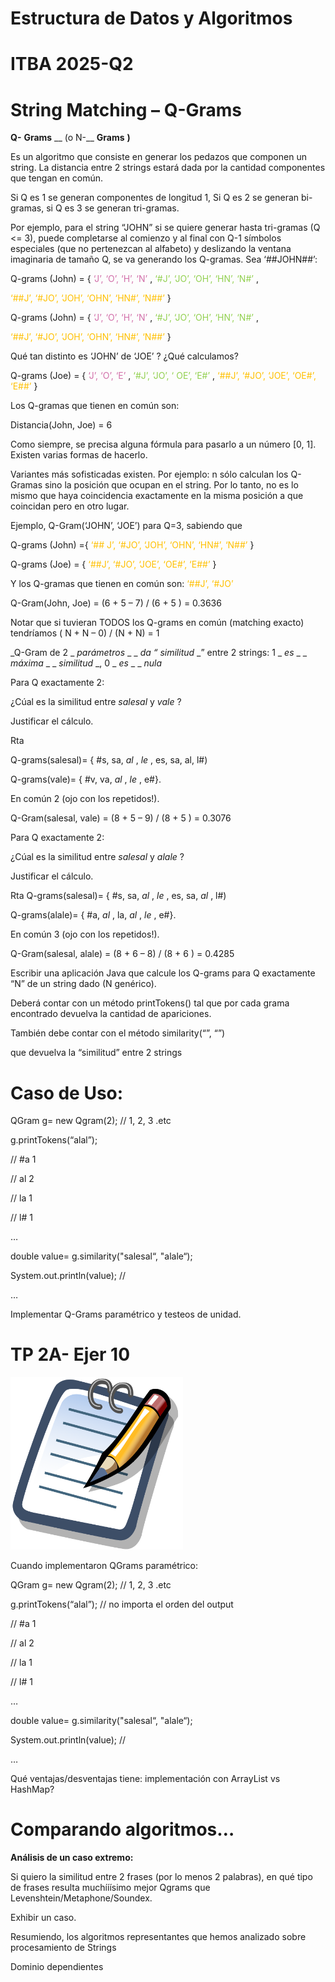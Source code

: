 # Estructura de Datos y Algoritmos

# ITBA     2025-Q2

# String Matching – Q-Grams

__Q\-__  __Grams__  __ \(o N\-__  __Grams__  __\)__

Es un algoritmo que consiste en generar los pedazos que componen un string\. La distancia entre 2 strings estará dada por la cantidad componentes que tengan en común\.

Si  Q es 1 se generan componentes de longitud 1\, Si Q es 2 se generan bi\-gramas\, si Q es 3 se generan tri\-gramas\.

Por ejemplo\, para el string “JOHN” si se quiere generar hasta tri\-gramas \(Q <= 3\)\, puede completarse al comienzo y al final con Q\-1 símbolos especiales \(que no pertenezcan al alfabeto\) y deslizando la ventana imaginaria de tamaño Q\, se va generando los Q\-gramas\.  Sea ‘\#\#JOHN\#\#’:

Q\-grams \(John\) = \{  <span style="color:#d270aa">‘J’\, ‘O’\, ‘H’\, ‘N’</span> \,  <span style="color:#92d050">‘\#J’\, ‘JO’\, ‘OH’\, ‘HN’\, ‘N\#’</span> \,

<span style="color:#ffc000">‘\#\#J’\, ‘\#JO’\, ‘JOH’\, ‘OHN’\, ‘HN\#’\, ‘N\#\#’</span> \}

Q\-grams \(John\) = \{  <span style="color:#d270aa">‘J’\, ‘O’\, ‘H’\, ‘N’</span> \,  <span style="color:#92d050">‘\#J’\, ‘JO’\, ‘OH’\, ‘HN’\, ‘N\#’</span> \,

<span style="color:#ffc000">‘\#\#J’\, ‘\#JO’\, ‘JOH’\, ‘OHN’\, ‘HN\#’\, ‘N\#\#’</span> \}

Qué tan distinto es ‘JOHN’ de ‘JOE’ ? ¿Qué calculamos?

Q\-grams \(Joe\) = \{  <span style="color:#d270aa">‘J’\, ‘O’\, </span>  <span style="color:#d270aa">‘E’</span> \,  <span style="color:#92d050">‘\#J’\, ‘JO’\, ‘</span>  <span style="color:#92d050">OE’\, ‘E\#’</span> \,  <span style="color:#ffc000">‘\#\#J’\, ‘\#JO’\, ‘JOE’\, ‘OE\#’\, ‘E\#\#’ </span> \}

Los Q\-gramas que tienen en común son:

Distancia\(John\, Joe\) = 6

Como siempre\, se precisa alguna fórmula para pasarlo a un número \[0\, 1\]\. Existen varias formas de hacerlo\.

Variantes más sofisticadas existen\. Por ejemplo:  n sólo calculan los Q\-Gramas sino la posición que ocupan en el string\. Por lo tanto\, no es lo mismo que haya coincidencia exactamente en la misma posición a que coincidan pero en otro lugar\.

Ejemplo\,   Q\-Gram\(‘JOHN’\, ‘JOE’\) para Q=3\, sabiendo que

Q\-grams \(John\) =\{ <span style="color:#ffc000">‘\#\#</span>  <span style="color:#ffc000">J’\, ‘\#JO’\, ‘JOH’\, ‘OHN’\, ‘HN\#’\, ‘N\#\#’</span> \}

Q\-grams \(Joe\) = \{ <span style="color:#ffc000">‘\#\#J’\, ‘\#JO’\, ‘JOE’\, ‘OE\#’\, ‘E\#\#’ </span> \}

Y los Q\-gramas que tienen en común son:  <span style="color:#ffc000">‘\#\#J’\, ‘\#JO’</span>

Q\-Gram\(John\, Joe\) = \(6 \+ 5 –  7\) /  \(6 \+ 5 \) = 0\.3636

Notar que si tuvieran TODOS los Q\-grams en común \(matching exacto\) tendríamos   \( N \+ N –  0\)  /  \(N \+ N\)  = 1

_Q\-Gram de 2 _  _parámetros_  _ _  _da “_  _similitud_  _” entre 2 strings: 1 _  _es_  _ _  _máxima_  _ _  _similitud_  _\, 0 _  _es_  _ _  _nula_

Para Q exactamente 2:

¿Cúal es la similitud entre  _salesal_  y  _vale_  ?

Justificar el cálculo\.

Rta

Q\-grams\(salesal\)= \{ \#s\, sa\,  _al_ \,  _le_ \, es\, sa\, al\, l\#\)

Q\-grams\(vale\)= \{ \#v\, va\,  _al_ \,  _le_ \, e\#\}\.

En común 2  \(ojo con los repetidos\!\)\.

Q\-Gram\(salesal\, vale\) = \(8 \+ 5 –  9\) /  \(8 \+ 5 \) = 0\.3076

Para Q exactamente 2:

¿Cúal es la similitud entre  _salesal_  y  _alale_  ?

Justificar el cálculo\.

Rta Q\-grams\(salesal\)= \{ \#s\, sa\,  _al_ \,  _le_ \, es\, sa\,  _al_ \, l\#\)

Q\-grams\(alale\)= \{ \#a\,  _al_ \, la\,  _al_ \,  _le_ \, e\#\}\.

En común 3  \(ojo con los repetidos\!\)\.

Q\-Gram\(salesal\, alale\) = \(8 \+ 6 –  8\) /  \(8 \+ 6 \) = 0\.4285

Escribir una aplicación Java que calcule los Q\-grams para Q exactamente “N” de un string dado \(N genérico\)\.

Deberá contar con un método printTokens\(\) tal que por cada grama encontrado devuelva la cantidad de apariciones\.

También debe contar con el método similarity\(“”\, “”\)

que  devuelva la “similitud” entre 2 strings

# Caso de Uso:

QGram g= new Qgram\(2\);  // 1\, 2\, 3 \.etc

g\.printTokens\(“alal”\);

//   \#a  1

//   al   2

//   la   1

//   l\#   1

…

double  value= g\.similarity\("salesal“\, "alale“\);

System\.out\.println\(value\);  //

…

Implementar Q\-Grams paramétrico y testeos de unidad\.

# TP 2A- Ejer 10

![](img/05-A_0.png)

Cuando implementaron QGrams paramétrico:

QGram g= new Qgram\(2\);  // 1\, 2\, 3 \.etc

g\.printTokens\(“alal”\); 		// no importa el orden del output

//   \#a  1

//   al   2

//   la   1

//   l\#   1

…

double  value= g\.similarity\("salesal“\, "alale“\);

System\.out\.println\(value\);  //

…

Qué ventajas/desventajas tiene: implementación con ArrayList vs HashMap?

# Comparando algoritmos…

__Análisis de un caso extremo:__

Si quiero la similitud entre 2 frases \(por lo menos 2 palabras\)\, en qué tipo de frases resulta muchííísimo mejor Qgrams que Levenshtein/Metaphone/Soundex\.

Exhibir un caso\.

Resumiendo\,  los algoritmos representantes que hemos analizado sobre procesamiento de Strings

Dominio dependientes

